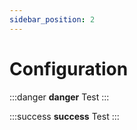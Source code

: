 ```yaml
---
sidebar_position: 2
---
```


# Configuration

:::danger **danger**
Test
:::

:::success **success**
Test
:::